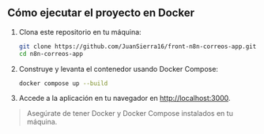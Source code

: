 ## Cómo ejecutar el proyecto en Docker

1. Clona este repositorio en tu máquina:

   ```sh
   git clone https://github.com/JuanSierra16/front-n8n-correos-app.git
   cd n8n-correos-app
   ```

2. Construye y levanta el contenedor usando Docker Compose:

   ```sh
   docker compose up --build
   ```

3. Accede a la aplicación en tu navegador en [http://localhost:3000](http://localhost:3000).

> Asegúrate de tener Docker y Docker Compose instalados en tu máquina.

